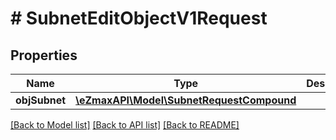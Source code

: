 # # SubnetEditObjectV1Request

## Properties

Name | Type | Description | Notes
------------ | ------------- | ------------- | -------------
**objSubnet** | [**\eZmaxAPI\Model\SubnetRequestCompound**](SubnetRequestCompound.md) |  |

[[Back to Model list]](../../README.md#models) [[Back to API list]](../../README.md#endpoints) [[Back to README]](../../README.md)
